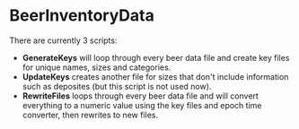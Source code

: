 # BeerInventoryData

There are currently 3 scripts: 

- **GenerateKeys** will loop through every beer data file and create key files for unique names, sizes and categories.
- **UpdateKeys** creates another file for sizes that don't include information such as deposites (but this script is not used now).
- **RewriteFiles** loops through every beer data file and will convert everything to a numeric value using the key files and epoch time converter, then rewrites to new files.